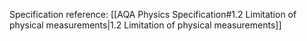 Specification reference: [[AQA Physics Specification#1.2 Limitation of physical measurements|1.2 Limitation of physical measurements]]
